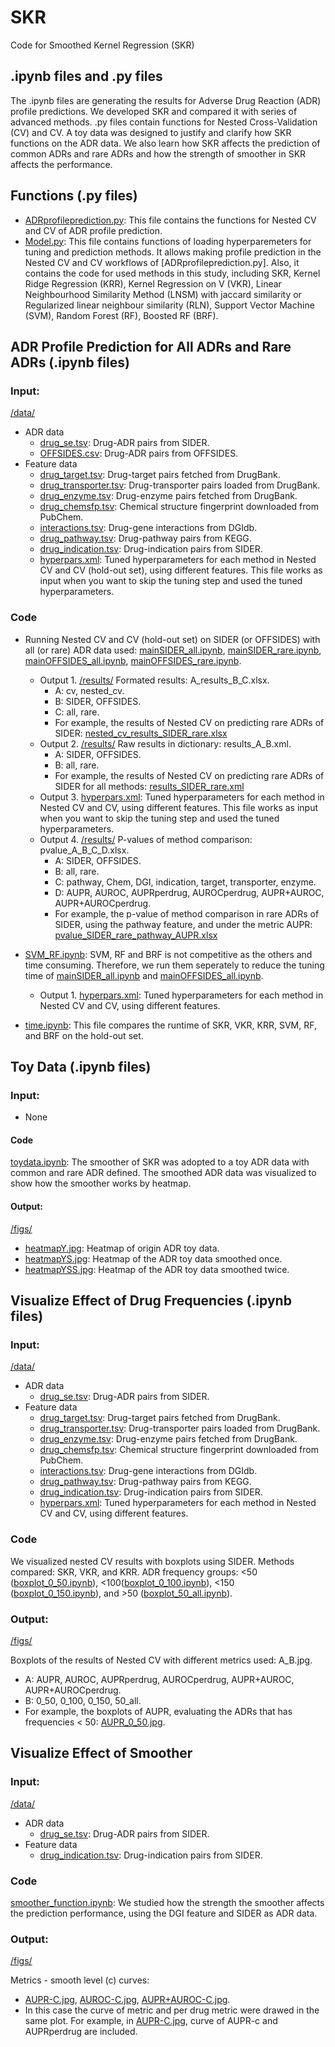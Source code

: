 # SKR
Code for Smoothed Kernel Regression (SKR)




## .ipynb files and .py files
The .ipynb files are generating the results for Adverse Drug Reaction (ADR) profile predictions. We developed SKR and compared it with series of advanced methods. .py files contain functions for Nested Cross-Validation (CV) and CV. A toy data was designed to justify and clarify how SKR functions on the ADR data. We also learn how SKR affects the prediction of common ADRs and rare ADRs and how the strength of smoother in SKR affects the performance. 




## Functions (.py files)

- [ADRprofileprediction.py](https://github.com/YezhaoZhong/SKR/blob/main/ADRprofilePrediction.py): This file contains the functions for Nested CV and CV of ADR profile prediction.
- [Model.py](https://github.com/YezhaoZhong/SKR/blob/main/Models.py): This file contains functions of loading hyperparemeters for tuning and prediction methods. It allows making profile prediction in the Nested CV and CV workflows of [ADRprofileprediction.py]. Also, it contains the code for used methods in this study, including SKR, Kernel Ridge Regression (KRR), Kernel Regression on V (VKR), Linear Neighbourhood Similarity Method (LNSM) with jaccard similarity or Regularized linear neighbour similarity (RLN), Support Vector Machine (SVM), Random Forest (RF), Boosted RF (BRF).




## ADR Profile Prediction for All ADRs and Rare ADRs (.ipynb files)


### Input:
[/data/](https://github.com/YezhaoZhong/SKR/blob/main/data/)
* ADR data
    * [drug_se.tsv](https://github.com/YezhaoZhong/SKR/blob/main/data/drug_se.tsv): Drug-ADR pairs from SIDER.
    * [OFFSIDES.csv](https://github.com/YezhaoZhong/SKR/blob/main/data/OFFSIDES.csv): Drug-ADR pairs from OFFSIDES.
* Feature data
    * [drug_target.tsv](https://github.com/YezhaoZhong/SKR/blob/main/data/drug_target.tsv): Drug-target pairs fetched from DrugBank.
    * [drug_transporter.tsv](https://github.com/YezhaoZhong/SKR/blob/main/data/drug_transporter.tsv): Drug-transporter pairs loaded from DrugBank.
    * [drug_enzyme.tsv](https://github.com/YezhaoZhong/SKR/blob/main/data/drug_enzyme.tsv): Drug-enzyme pairs fetched from DrugBank.
    * [drug_chemsfp.tsv](https://github.com/YezhaoZhong/SKR/blob/main/data/drug_chemsfp.tsv): Chemical structure fingerprint downloaded from PubChem.
    * [interactions.tsv](https://github.com/YezhaoZhong/SKR/blob/main/data/interactions.tsv): Drug-gene interactions from DGIdb.
    * [drug_pathway.tsv](https://github.com/YezhaoZhong/SKR/blob/main/data/drug_pathway.tsv): Drug-pathway pairs from KEGG.
    * [drug_indication.tsv](https://github.com/YezhaoZhong/SKR/blob/main/data/drug_indication.tsv): Drug-indication pairs from SIDER.
    * [hyperpars.xml](https://github.com/YezhaoZhong/SKR/blob/main/data/hyperpars.xml): Tuned hyperparameters for each method in Nested CV and CV (hold-out set), using different features. This file works as input when you want to skip the tuning step and used the tuned hyperparameters.


### Code
* Running Nested CV and CV (hold-out set) on SIDER (or OFFSIDES) with all (or rare) ADR data used: [mainSIDER_all.ipynb](https://github.com/YezhaoZhong/SKR/blob/main/mainSIDER_all.ipynb), [mainSIDER_rare.ipynb](https://github.com/YezhaoZhong/SKR/blob/main/mainSIDER_rare.ipynb), [mainOFFSIDES_all.ipynb](https://github.com/YezhaoZhong/SKR/blob/main/mainOFFSIDES_all.ipynb), [mainOFFSIDES_rare.ipynb](https://github.com/YezhaoZhong/SKR/blob/main/mainOFFSIDES_rare.ipynb).
    * Output 1. [/results/](https://github.com/YezhaoZhong/SKR/tree/main/results) Formated results: A_results_B_C.xlsx.
        * A: cv, nested_cv.
        * B: SIDER, OFFSIDES.
        * C: all, rare.
        * For example, the results of Nested CV on predicting rare ADRs of SIDER: [nested_cv_results_SIDER_rare.xlsx](https://github.com/YezhaoZhong/SKR/blob/main/results/nested_cv_results_SIDER_rare.xlsx)
    * Output 2. [/results/](https://github.com/YezhaoZhong/SKR/tree/main/results) Raw results in dictionary: results_A_B.xml.
        * A: SIDER, OFFSIDES.
        * B: all, rare.
        * For example, the results of Nested CV on predicting rare ADRs of SIDER for all methods: [results_SIDER_rare.xml](https://github.com/YezhaoZhong/SKR/blob/main/results/results_SIDER_rare.xml)
    * Output 3. [hyperpars.xml](https://github.com/YezhaoZhong/SKR/blob/main/data/hyperpars.xml): Tuned hyperparameters for each method in Nested CV and CV, using different features. This file works as input when you want to skip the tuning step and used the tuned hyperparameters.
    * Output 4. [/results/](https://github.com/YezhaoZhong/SKR/tree/main/results) P-values of method comparison: pvalue_A_B_C_D.xlsx.
        * A: SIDER, OFFSIDES.
        * B: all, rare.
        * C: pathway, Chem, DGI, indication, target, transporter, enzyme.
        * D: AUPR, AUROC, AUPRperdrug, AUROCperdrug, AUPR+AUROC, AUPR+AUROCperdrug.
        * For example, the p-value of method comparison in rare ADRs of SIDER, using the pathway feature, and under the metric AUPR: [pvalue_SIDER_rare_pathway_AUPR.xlsx](https://github.com/YezhaoZhong/SKR/blob/main/results/pvalue_SIDER_rare_pathway_AUPR.xlsx)

* [SVM_RF.ipynb](https://github.com/YezhaoZhong/SKR/blob/main/SVM_RF.ipynb): SVM, RF and BRF is not competitive as the others and time consuming. Therefore, we run them seperately to reduce the tuning time of [mainSIDER_all.ipynb](https://github.com/YezhaoZhong/SKR/blob/main/mainSIDER_all.ipynb) and [mainOFFSIDES_all.ipynb](https://github.com/YezhaoZhong/SKR/blob/main/mainOFFSIDES_all.ipynb).
    * Output 1. [hyperpars.xml](https://github.com/YezhaoZhong/SKR/blob/main/data/hyperpars.xml): Tuned hyperparameters for each method in Nested CV and CV, using different features.

* [time.ipynb](https://github.com/YezhaoZhong/SKR/blob/main/time.ipynb): This file compares the runtime of SKR, VKR, KRR, SVM, RF, and BRF on the hold-out set.




## Toy Data (.ipynb files)


### Input: 
- None

#### Code
[toydata.ipynb](https://github.com/YezhaoZhong/SKR/blob/main/toydata.ipynb): The smoother of SKR was adopted to a toy ADR data with common and rare ADR defined. The smoothed ADR data was visualized to show how the smoother works by heatmap.

#### Output: 
[/figs/](https://github.com/YezhaoZhong/SKR/tree/main/figs)
- [heatmapY.jpg](https://github.com/YezhaoZhong/SKR/blob/main/figs/heatmapY.jpg): Heatmap of origin ADR toy data.
- [heatmapYS.jpg](https://github.com/YezhaoZhong/SKR/blob/main/figs/heatmapYS.jpg): Heatmap of the ADR toy data smoothed once.
- [heatmapYSS.jpg](https://github.com/YezhaoZhong/SKR/blob/main/figs/heatmapYSS.jpg): Heatmap of the ADR toy data smoothed twice.




## Visualize Effect of Drug Frequencies (.ipynb files)


### Input:
[/data/](https://github.com/YezhaoZhong/SKR/blob/main/data/)
* ADR data
    * [drug_se.tsv](https://github.com/YezhaoZhong/SKR/blob/main/data/drug_se.tsv): Drug-ADR pairs from SIDER.
* Feature data
    * [drug_target.tsv](https://github.com/YezhaoZhong/SKR/blob/main/data/drug_target.tsv): Drug-target pairs fetched from DrugBank.
    * [drug_transporter.tsv](https://github.com/YezhaoZhong/SKR/blob/main/data/drug_transporter.tsv): Drug-transporter pairs loaded from DrugBank.
    * [drug_enzyme.tsv](https://github.com/YezhaoZhong/SKR/blob/main/data/drug_enzyme.tsv): Drug-enzyme pairs fetched from DrugBank.
    * [drug_chemsfp.tsv](https://github.com/YezhaoZhong/SKR/blob/main/data/drug_chemsfp.tsv): Chemical structure fingerprint downloaded from PubChem.
    * [interactions.tsv](https://github.com/YezhaoZhong/SKR/blob/main/data/interactions.tsv): Drug-gene interactions from DGIdb.
    * [drug_pathway.tsv](https://github.com/YezhaoZhong/SKR/blob/main/data/drug_pathway.tsv): Drug-pathway pairs from KEGG.
    * [drug_indication.tsv](https://github.com/YezhaoZhong/SKR/blob/main/data/drug_indication.tsv): Drug-indication pairs from SIDER.
    * [hyperpars.xml](https://github.com/YezhaoZhong/SKR/blob/main/data/hyperpars.xml): Tuned hyperparameters for each method in Nested CV and CV, using different features. 


### Code
We visualized nested CV results with boxplots using SIDER. Methods compared: SKR, VKR, and KRR. ADR frequency groups: <50 ([boxplot_0_50.ipynb](https://github.com/YezhaoZhong/SKR/blob/main/boxplot_0_50.ipynb)), <100([boxplot_0_100.ipynb](https://github.com/YezhaoZhong/SKR/blob/main/boxplot_0_100.ipynb)), <150 ([boxplot_0_150.ipynb](https://github.com/YezhaoZhong/SKR/blob/main/boxplot_0_150.ipynb)), and >50 ([boxplot_50_all.ipynb](https://github.com/YezhaoZhong/SKR/blob/main/boxplot_50_all.ipynb)).


### Output:
[/figs/](https://github.com/YezhaoZhong/SKR/blob/main/figs/)

Boxplots of the results of Nested CV with different metrics used: A_B.jpg.
* A: AUPR, AUROC, AUPRperdrug, AUROCperdrug, AUPR+AUROC, AUPR+AUROCperdrug.
* B: 0_50, 0_100, 0_150, 50_all.
* For example, the boxplots of AUPR, evaluating the ADRs that has frequencies < 50: [AUPR_0_50.jpg](https://github.com/YezhaoZhong/SKR/blob/main/figs/AUPR_0_50.jpg).





## Visualize Effect of Smoother


### Input:
[/data/](https://github.com/YezhaoZhong/SKR/blob/main/data/)
* ADR data
    * [drug_se.tsv](https://github.com/YezhaoZhong/SKR/blob/main/data/drug_se.tsv): Drug-ADR pairs from SIDER.
* Feature data
    * [drug_indication.tsv](https://github.com/YezhaoZhong/SKR/blob/main/data/drug_indication.tsv): Drug-indication pairs from SIDER.


### Code
[smoother_function.ipynb](https://github.com/YezhaoZhong/SKR/blob/main/smoother_function.ipynb): We studied how the strength the smoother affects the prediction performance, using the DGI feature and SIDER as ADR data.

### Output: 
[/figs/](https://github.com/YezhaoZhong/SKR/blob/main/figs/)

Metrics - smooth level (c) curves: 
* [AUPR-C.jpg](https://github.com/YezhaoZhong/SKR/blob/main/figs/AUPR_C.jpg), [AUROC-C.jpg](https://github.com/YezhaoZhong/SKR/blob/main/figs/AUROC_C.jpg), [AUPR+AUROC-C.jpg](https://github.com/YezhaoZhong/SKR/blob/main/figs/AUPR+AUROC_C.jpg).
* In this case the curve of metric and per drug metric were drawed in the same plot. For example, in [AUPR-C.jpg](https://github.com/YezhaoZhong/SKR/blob/main/figs/AUPR_C.jpg), curve of AUPR-c and AUPRperdrug are included.





